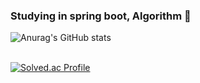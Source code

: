 ###  Studying in spring boot, Algorithm 🌱
<!-- ![header](https://capsule-render.vercel.app/api?type=Rounded&color=random)-->
<!-- ### Hi, I'm Shim Hun 👋 -->
<!-- ## Features -->

<!--## Tech
![](https://img.shields.io/badge/Java-007396?style=flat&logo=OpenJDK&logoColor=white")

## Stats-->
![Anurag's GitHub stats](https://github-readme-stats.vercel.app/api?username=SHIMHUN&count_private=true&theme=algolia&show_icons=true)
<br/><br/>

[![Solved.ac Profile](http://mazassumnida.wtf/api/v2/generate_badge?boj=shimhun99)](https://solved.ac/shimhun99/)
